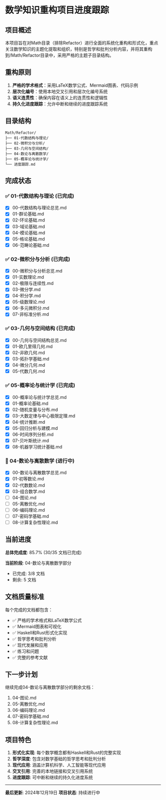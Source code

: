 # 数学知识重构项目进度跟踪

## 项目概述

本项目旨在对Math目录（排除Refactor）进行全面的系统化重构和形式化，重点关注数学知识的主题化提取和组织，特别是哲学和批判分析内容，并将其重构到/Math/Refactor目录中，采用严格的主题子目录结构。

## 重构原则

1. **严格的学术格式**：采用LaTeX数学公式、Mermaid图表、代码示例
2. **层次化编号**：使用本地交叉引用和层次化编号系统
3. **语义连贯性**：确保内容在语义上的连贯性和逻辑性
4. **持久化进度跟踪**：允许中断和继续的进度跟踪系统

## 目录结构

```text
Math/Refactor/
├── 01-代数结构与理论/
├── 02-微积分与分析/
├── 03-几何与空间结构/
├── 04-数论与离散数学/
├── 05-概率论与统计学/
└── 进度跟踪.md
```

## 完成状态

### ✅ 01-代数结构与理论 (已完成)

- [x] 00-代数结构与理论总览.md
- [x] 01-群论基础.md
- [x] 02-环论基础.md
- [x] 03-域论基础.md
- [x] 04-模论基础.md
- [x] 05-格论基础.md
- [x] 06-范畴论基础.md

### ✅ 02-微积分与分析 (已完成)

- [x] 00-微积分与分析总览.md
- [x] 01-实数理论.md
- [x] 02-极限与连续性.md
- [x] 03-微分学.md
- [x] 04-积分学.md
- [x] 05-级数理论.md
- [x] 06-多元微积分.md
- [x] 07-非标准分析.md

### ✅ 03-几何与空间结构 (已完成)

- [x] 00-几何与空间结构总览.md
- [x] 01-欧几里得几何.md
- [x] 02-非欧几何.md
- [x] 03-拓扑学基础.md
- [x] 04-微分几何.md
- [x] 05-代数几何.md

### ✅ 05-概率论与统计学 (已完成)

- [x] 00-概率论与统计学总览.md
- [x] 01-概率论基础.md
- [x] 02-随机变量与分布.md
- [x] 03-大数定律与中心极限定理.md
- [x] 04-统计推断.md
- [x] 05-回归分析与建模.md
- [x] 06-时间序列分析.md
- [x] 07-贝叶斯统计.md
- [x] 08-机器学习统计基础.md

### 🔄 04-数论与离散数学 (进行中)

- [x] 00-数论与离散数学总览.md
- [x] 01-初等数论.md
- [x] 02-代数数论.md
- [x] 03-组合数学.md
- [ ] 04-图论.md
- [ ] 05-离散优化.md
- [ ] 06-编码理论.md
- [ ] 07-密码学基础.md
- [ ] 08-计算复杂性理论.md

## 当前进度

**总体完成度**: 85.7% (30/35 文档已完成)

**当前阶段**: 04-数论与离散数学部分

- 已完成: 3/8 文档
- 剩余: 5 文档

## 文档质量标准

每个完成的文档都包含：

- ✅ 严格的学术格式和LaTeX数学公式
- ✅ Mermaid图表和可视化
- ✅ Haskell和Rust形式化实现
- ✅ 哲学思考和批判分析
- ✅ 现代发展和应用
- ✅ 练习和问题
- ✅ 完整的参考文献

## 下一步计划

继续完成04-数论与离散数学部分的剩余文档：

1. 04-图论.md
2. 05-离散优化.md
3. 06-编码理论.md
4. 07-密码学基础.md
5. 08-计算复杂性理论.md

## 项目特色

1. **形式化实现**: 每个数学概念都有Haskell和Rust的完整实现
2. **哲学深度**: 包含对数学基础的哲学思考和批判分析
3. **现代应用**: 涵盖计算机科学、人工智能等现代应用
4. **交叉引用**: 完善的本地链接和交叉引用系统
5. **进度跟踪**: 可中断和继续的持久化进度系统

---

**最后更新**: 2024年12月19日
**项目状态**: 持续进行中
